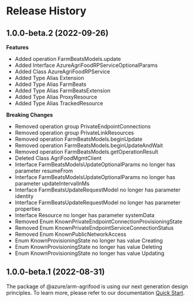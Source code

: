 # Release History
    
## 1.0.0-beta.2 (2022-09-26)
    
**Features**

  - Added operation FarmBeatsModels.update
  - Added Interface AzureAgriFoodRPServiceOptionalParams
  - Added Class AzureAgriFoodRPService
  - Added Type Alias Extension
  - Added Type Alias FarmBeats
  - Added Type Alias FarmBeatsExtension
  - Added Type Alias ProxyResource
  - Added Type Alias TrackedResource

**Breaking Changes**

  - Removed operation group PrivateEndpointConnections
  - Removed operation group PrivateLinkResources
  - Removed operation FarmBeatsModels.beginUpdate
  - Removed operation FarmBeatsModels.beginUpdateAndWait
  - Removed operation FarmBeatsModels.getOperationResult
  - Deleted Class AgriFoodMgmtClient
  - Interface FarmBeatsModelsUpdateOptionalParams no longer has parameter resumeFrom
  - Interface FarmBeatsModelsUpdateOptionalParams no longer has parameter updateIntervalInMs
  - Interface FarmBeatsUpdateRequestModel no longer has parameter identity
  - Interface FarmBeatsUpdateRequestModel no longer has parameter properties
  - Interface Resource no longer has parameter systemData
  - Removed Enum KnownPrivateEndpointConnectionProvisioningState
  - Removed Enum KnownPrivateEndpointServiceConnectionStatus
  - Removed Enum KnownPublicNetworkAccess
  - Enum KnownProvisioningState no longer has value Creating
  - Enum KnownProvisioningState no longer has value Deleting
  - Enum KnownProvisioningState no longer has value Updating
    
    
## 1.0.0-beta.1 (2022-08-31)

The package of @azure/arm-agrifood is using our next generation design principles. To learn more, please refer to our documentation [Quick Start](https://aka.ms/js-track2-quickstart).
